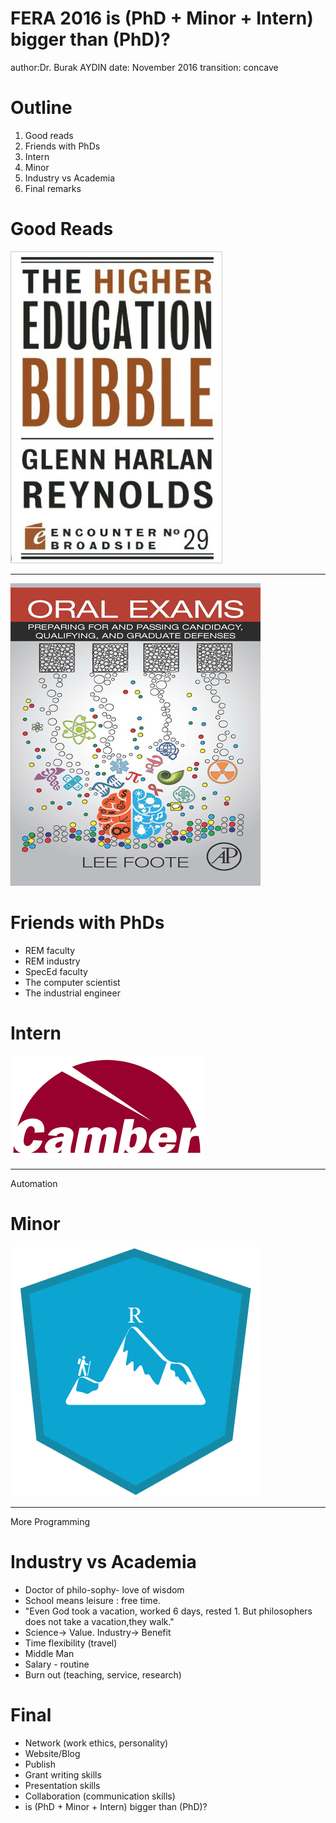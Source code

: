 FERA 2016
is (PhD + Minor + Intern) bigger than (PhD)?
========================================================
author:Dr. Burak AYDIN
date: November 2016
transition: concave


Outline
======================
1. Good reads
2. Friends with PhDs
3. Intern
4. Minor
5. Industry vs Academia
6. Final remarks


Good Reads
=======================================

![alt text](highedbub.jpg)

***

![alt text](oralex.jpg)


Friends with PhDs
=======================================

* REM faculty
* REM industry 
* SpecEd faculty
* The computer scientist
* The industrial engineer



Intern
===================================

![alt text](camber.png)

***

Automation



Minor
===========================================

![alt text](rclimb.png)

***

More Programming


Industry vs Academia
========================

* Doctor of philo-sophy- love of wisdom
* School means leisure : free time.
* "Even God took a vacation, worked 6 days, rested 1. But philosophers does not take a vacation,they walk."
* Science-> Value. Industry-> Benefit
* Time flexibility (travel)
* Middle Man
* Salary - routine
* Burn out (teaching, service, research)


Final
=====================
* Network (work ethics, personality)
* Website/Blog
* Publish
* Grant writing skills
* Presentation skills
* Collaboration (communication skills)
* is (PhD + Minor + Intern) bigger than (PhD)?
